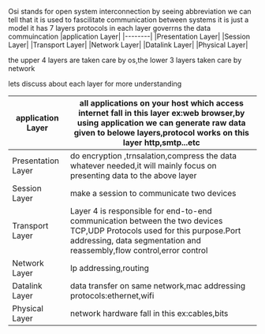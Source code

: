 Osi stands for open system interconnection
by seeing abbreviation we can tell that it is used to fascilitate communication between systems
it is just a model
it has 7 layers
protocols in each layer goverrns the data commuincation
|application Layer|
|--------|
|Presentation Layer|
|Session Layer|
|Transport Layer|
|Network Layer|
|Datalink Layer|
|Physical Layer|

the upper 4 layers are taken care by os,the lower 3 layers taken care by network


lets discuss about each layer for more understanding



|application Layer|all applications on your host which access internet fall in this layer ex:web browser,by using application we can generate raw data given to belowe layers,protocol works on this layer http,smtp...etc|
|--------|---|
|Presentation Layer|do encryption ,trnsalation,compress the data whatever needed,it will mainly focus on presenting data to the above layer|
|Session Layer|make a session to communicate two devices|
|Transport Layer|Layer 4 is responsible for end-to-end communication between the two devices TCP,UDP Protocols used for this purpose.Port addressing, data segmentation and reassembly,flow control,error control|
|Network Layer|Ip addressing,routing|
|Datalink Layer|data transfer on same network,mac addressing protocols:ethernet,wifi|
|Physical Layer|network hardware fall in this ex:cables,bits |
